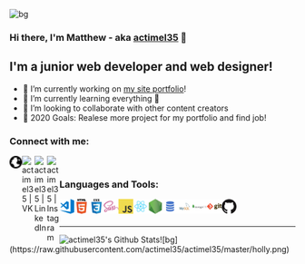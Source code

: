 ![bg](https://user-images.githubusercontent.com/21257081/90310314-a6df0980-df1a-11ea-9c72-785d4c092f8f.png)
### Hi there, I'm Matthew - aka [actimel35](actimel35.ru) 👋

## I'm a junior web developer and web designer!
- 🔭 I’m currently working on [my site portfolio](actimel35.ru)!
- 🌱 I’m currently learning everything 🤣
- 👯 I’m looking to collaborate with other content creators
- 🥅 2020 Goals: Realese more project for my portfolio and find job!

### Connect with me:

[<img align="left" alt="actimel35.ru" width="22px" src="https://raw.githubusercontent.com/iconic/open-iconic/master/svg/globe.svg" />](https://github.com/actimel35)
[<img align="left" alt="actimel35 | VK" width="22px" src="https://cdn.jsdelivr.net/npm/simple-icons@v3/icons/vk.svg" />](https://vk.com/actimel35)
[<img align="left" alt="actimel35 | LinkedIn" width="22px" src="https://cdn.jsdelivr.net/npm/simple-icons@v3/icons/linkedin.svg" />](https://www.linkedin.com/in/matvey-baygin-6875a81b4/)
[<img align="left" alt="actimel35 | Instagram" width="22px" src="https://cdn.jsdelivr.net/npm/simple-icons@v3/icons/instagram.svg" />](https://www.instagram.com/actimel35/)

<br />

### Languages and Tools:

[<img align="left" alt="Visual Studio Code" width="26px" src="https://raw.githubusercontent.com/github/explore/80688e429a7d4ef2fca1e82350fe8e3517d3494d/topics/visual-studio-code/visual-studio-code.png" />]()
[<img align="left" alt="HTML5" width="26px" src="https://raw.githubusercontent.com/github/explore/80688e429a7d4ef2fca1e82350fe8e3517d3494d/topics/html/html.png" />]()
[<img align="left" alt="CSS3" width="26px" src="https://raw.githubusercontent.com/github/explore/80688e429a7d4ef2fca1e82350fe8e3517d3494d/topics/css/css.png" />]()
[<img align="left" alt="Sass" width="26px" src="https://raw.githubusercontent.com/github/explore/80688e429a7d4ef2fca1e82350fe8e3517d3494d/topics/sass/sass.png" />]()
[<img align="left" alt="JavaScript" width="26px" src="https://raw.githubusercontent.com/github/explore/80688e429a7d4ef2fca1e82350fe8e3517d3494d/topics/javascript/javascript.png" />]()
[<img align="left" alt="React" width="26px" src="https://raw.githubusercontent.com/github/explore/80688e429a7d4ef2fca1e82350fe8e3517d3494d/topics/react/react.png" />]()
[<img align="left" alt="Node.js" width="26px" src="https://raw.githubusercontent.com/github/explore/80688e429a7d4ef2fca1e82350fe8e3517d3494d/topics/nodejs/nodejs.png" />]()
[<img align="left" alt="SQL" width="26px" src="https://raw.githubusercontent.com/github/explore/80688e429a7d4ef2fca1e82350fe8e3517d3494d/topics/sql/sql.png" />]()
[<img align="left" alt="MySQL" width="26px" src="https://raw.githubusercontent.com/github/explore/80688e429a7d4ef2fca1e82350fe8e3517d3494d/topics/mysql/mysql.png" />]()
[<img align="left" alt="MongoDB" width="26px" src="https://raw.githubusercontent.com/github/explore/80688e429a7d4ef2fca1e82350fe8e3517d3494d/topics/mongodb/mongodb.png" />]()
[<img align="left" alt="Git" width="26px" src="https://raw.githubusercontent.com/github/explore/80688e429a7d4ef2fca1e82350fe8e3517d3494d/topics/git/git.png" />]()
[<img align="left" alt="GitHub" width="26px" src="https://raw.githubusercontent.com/github/explore/78df643247d429f6cc873026c0622819ad797942/topics/github/github.png" />]()


<br />
<br />

---
<img align="left" alt="actimel35's Github Stats" src="https://github-readme-stats.vercel.app/api?username=actimel35&show_icons=true&hide_border=true" />
![bg](https://raw.githubusercontent.com/actimel35/actimel35/master/holly.png)
